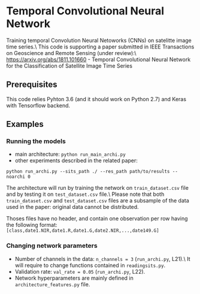 # Temporal Convolutional Neural Network
Training temporal Convolution Neural Netoworks (CNNs) on satelitte 
image time series.\ This code is supporting a paper submitted in IEEE Transactions on Geoscience and Remote Sensing (under review):\ https://arxiv.org/abs/1811.101660 - Temporal Convolutional Neural Network for the Classification of Satellite Image Time Series


## Prerequisites
This code relies Pyhton 3.6 (and it should work on Python 2.7) and Keras with Tensorflow backend.


## Examples

### Running the models

- main architecture: `python run_main_archi.py`
- other experiments described in the related paper: 
```
python run_archi.py --sits_path ./ --res_path path/to/results --noarchi 0
```

The architecture will run by training the network on 
`train_dataset.csv` file and by testing it on `test_dataset.csv` file.\ Please note that both `train_dataset.csv` and `test_dataset.csv` files are a subsample of the data used in the paper: original data cannot be distributed.

Thoses files have no header, and contain one observation per row having the following format:
`[class,date1.NIR,date1.R,date1.G,date2.NIR,...,date149.G]`

### Changing network parameters

- Number of channels in the data: `n_channels = 3` (`run_archi.py`, L21).\ It will require to change functions contained in `readingsits.py`.
- Validation rate: `val_rate = 0.05` (`run_archi.py`, L22).
- Network hyperparameters are mainly defined in `architecture_features.py` file.
